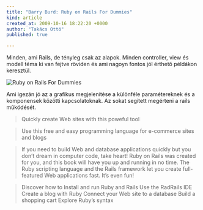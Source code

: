 ```yaml
---
title: "Barry Burd: Ruby on Rails For Dummies"
kind: article
created_at: 2009-10-16 18:22:20 +0000
author: "Takács Ottó"
published: true

---
```

Minden, ami Rails, de tényleg csak az alapok. Minden controller, view és modell téma ki van fejtve röviden és ami nagoyn fontos jól érthető példákon keresztül.

![Ruby on Rails For Dummies](http://moly.hu/system/covers/normal/covers_35270.jpg?1255446083)

<!--break-->

Ami igezán jó az a grafikus megjelenítése a különféle paramétereknek és a komponensek közötti kapcsolatoknak. Az sokat segített megérteni a rails működését.


>Quickly create Web sites with this poweful tool

>Use this free and easy programming language for e-commerce sites and blogs

>If you need to build Web and database applications quickly but you don’t dream in computer code, take heart! Ruby on Rails was created for you, and this book will have you up and running in no time. The Ruby scripting language and the Rails framework let you create full-featured Web applications fast. It’s even fun!

>Discover how to
>Install and run Ruby and Rails Use the RadRails IDE Create a blog with Ruby Connect your Web site to a database Build a shopping cart Explore Ruby’s syntax

<div class='old-comments'></div>